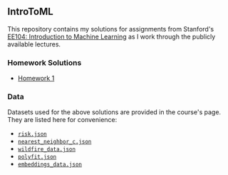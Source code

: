 ## IntroToML

This repository contains my solutions for assignments from Stanford's [EE104: Introduction to Machine Learning](http://ee104.stanford.edu) as I work through the publicly available lectures. 

### Homework Solutions

- [Homework 1](https://lhnguyen-vn.github.io/IntroToML/html/hw1.html)

### Data 

Datasets used for the above solutions are provided in the course's page. They are listed here for convenience:

 - [`risk.json`](https://lhnguyen-vn.github.io/IntroToML/data/risk.json)
 - [`nearest_neighbor_c.json`](https://lhnguyen-vn.github.io/IntroToML/data/nearest_neighbor_c.json)
 - [`wildfire_data.json`](https://lhnguyen-vn.github.io/IntroToML/data/wildfire_data.json)
 - [`polyfit.json`](https://lhnguyen-vn.github.io/IntroToML/data/polyfit.json)
 - [`embeddings_data.json`](https://lhnguyen-vn.github.io/IntroToML/data/embeddings_data.json)

